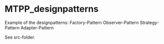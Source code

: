 # MTPP_designpatterns

Example of the designpatterns:
Factory-Pattern
Observer-Pattern
Strategy-Pattern
Adapter-Pattern

See src-folder.
